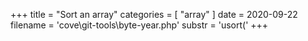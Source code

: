 +++
title = "Sort an array"
categories = [ "array" ]
date = 2020-09-22
filename = 'cove\git-tools\byte-year.php'
substr = 'usort('
+++
